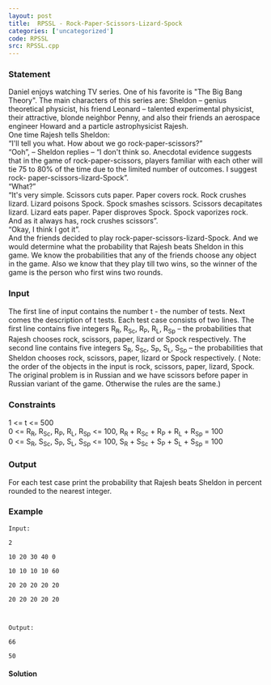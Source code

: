 ```yaml
---
layout: post
title:  RPSSL - Rock-Paper-Scissors-Lizard-Spock
categories: ['uncategorized']
code: RPSSL
src: RPSSL.cpp
---
```


### **Statement**

Daniel enjoys watching TV series. One of his favorite is "The Big Bang
Theory". The main characters of this series are: Sheldon – genius theoretical
physicist, his friend Leonard – talented experimental physicist, their
attractive, blonde neighbor Penny, and also their friends an aerospace
engineer Howard and a particle astrophysicist Rajesh.  
One time Rajesh tells Sheldon:  
“I'll tell you what. How about we go rock-paper-scissors?”  
“Ooh”, – Sheldon replies – “I don't think so. Anecdotal evidence suggests that
in the game of rock-paper-scissors, players familiar with each other will tie
75 to 80% of the time due to the limited number of outcomes. I suggest rock-
paper-scissors-lizard-Spock”.  
“What?”  
“It's very simple. Scissors cuts paper. Paper covers rock. Rock crushes
lizard. Lizard poisons Spock. Spock smashes scissors. Scissors decapitates
lizard. Lizard eats paper. Paper disproves Spock. Spock vaporizes rock. And as
it always has, rock crushes scissors”.  
“Okay, I think I got it”.  
And the friends decided to play rock-paper-scissors-lizard-Spock. And we would
determine what the probability that Rajesh beats Sheldon in this game. We know
the probabilities that any of the friends choose any object in the game. Also
we know that they play till two wins, so the winner of the game is the person
who first wins two rounds.

### Input

The first line of input contains the number t - the number of tests. Next
comes the description of t tests. Each test case consists of two lines. The
first line contains five integers R<sub>R</sub>, R<sub>Sc</sub>,
R<sub>P</sub>, R<sub>L</sub>, R<sub>Sp</sub> – the probabilities
that Rajesh chooses rock, scissors, paper, lizard or Spock respectively. The
second line contains five integers S<sub>R</sub>, S<sub>Sc</sub>,
S<sub>P</sub>, S<sub>L</sub>, S<sub>Sp</sub> – the probabilities
that Sheldon chooses rock, scissors, paper, lizard or Spock respectively. (
Note: the order of the objects in the input is rock, scissors, paper,
lizard, Spock. The original problem is in Russian and we have scissors before
paper in Russian variant of the game. Otherwise the rules are the same.)

### Constraints

1 <= t <= 500  
0 <= R<sub>R</sub>, R<sub>Sc</sub>, R<sub>P</sub>,
R<sub>L</sub>, R<sub>Sp</sub> <= 100, R<sub>R</sub> +
R<sub>Sc</sub> + R<sub>P</sub> + R<sub>L</sub> +
R<sub>Sp</sub> = 100  
0 <= S<sub>R</sub>, S<sub>Sc</sub>, S<sub>P</sub>,
S<sub>L</sub>, S<sub>Sp</sub> <= 100, S<sub>R</sub> +
S<sub>Sc</sub> + S<sub>P</sub> + S<sub>L</sub> +
S<sub>Sp</sub> = 100  

### Output

For each test case print the probability that Rajesh beats Sheldon in percent
rounded to the nearest integer.

### Example

    
    
    Input:
    2
    10 20 30 40 0
    10 10 10 10 60
    20 20 20 20 20
    20 20 20 20 20
    
    Output:
    66
    50
    
    



#### **Solution**



